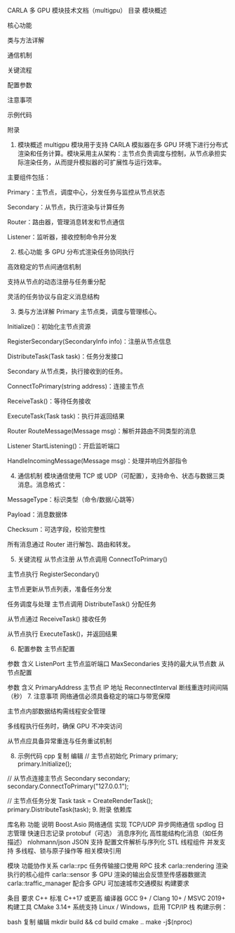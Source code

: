 CARLA 多 GPU 模块技术文档（multigpu）
目录
模块概述

核心功能

类与方法详解

通信机制

关键流程

配置参数

注意事项

示例代码

附录

1. 模块概述
multigpu 模块用于支持 CARLA 模拟器在多 GPU 环境下进行分布式渲染和任务计算。模块采用主从架构：主节点负责调度与控制，从节点承担实际渲染任务，从而提升模拟器的可扩展性与运行效率。

主要组件包括：

Primary：主节点，调度中心，分发任务与监控从节点状态

Secondary：从节点，执行渲染与计算任务

Router：路由器，管理消息转发和节点通信

Listener：监听器，接收控制命令并分发

2. 核心功能
多 GPU 分布式渲染任务协同执行

高效稳定的节点间通信机制

支持从节点的动态注册与任务重分配

灵活的任务协议与自定义消息结构

3. 类与方法详解
Primary
主节点类，调度与管理核心。

Initialize()：初始化主节点资源

RegisterSecondary(SecondaryInfo info)：注册从节点信息

DistributeTask(Task task)：任务分发接口

Secondary
从节点类，执行接收到的任务。

ConnectToPrimary(string address)：连接主节点

ReceiveTask()：等待任务接收

ExecuteTask(Task task)：执行并返回结果

Router
RouteMessage(Message msg)：解析并路由不同类型的消息

Listener
StartListening()：开启监听端口

HandleIncomingMessage(Message msg)：处理并响应外部指令

4. 通信机制
模块通信使用 TCP 或 UDP（可配置），支持命令、状态与数据三类消息。消息格式：

MessageType：标识类型（命令/数据/心跳等）

Payload：消息数据体

Checksum：可选字段，校验完整性

所有消息通过 Router 进行解包、路由和转发。

5. 关键流程
从节点注册
从节点调用 ConnectToPrimary()

主节点执行 RegisterSecondary()

主节点更新从节点列表，准备任务分发

任务调度与处理
主节点调用 DistributeTask() 分配任务

从节点通过 ReceiveTask() 接收任务

从节点执行 ExecuteTask()，并返回结果

6. 配置参数
主节点配置

参数	含义
ListenPort	主节点监听端口
MaxSecondaries	支持的最大从节点数
从节点配置

参数	含义
PrimaryAddress	主节点 IP 地址
ReconnectInterval	断线重连时间间隔（秒）
7. 注意事项
网络通信必须具备稳定的端口与带宽保障

主节点内部数据结构需线程安全管理

多线程执行任务时，确保 GPU 不冲突访问

从节点应具备异常重连与任务重试机制

8. 示例代码
cpp
复制
编辑
// 主节点初始化
Primary primary;
primary.Initialize();

// 从节点连接主节点
Secondary secondary;
secondary.ConnectToPrimary("127.0.0.1");

// 主节点任务分发
Task task = CreateRenderTask();
primary.DistributeTask(task);
9. 附录
依赖库

库名称	功能	说明
Boost.Asio	网络通信	实现 TCP/UDP 异步网络通信
spdlog	日志管理	快速日志记录
protobuf（可选）	消息序列化	高性能结构化消息（如任务描述）
nlohmann/json	JSON 支持	配置文件解析与序列化
STL 线程组件	并发支持	多线程、锁与原子操作等
相关模块引用

模块	功能协作关系
carla::rpc	任务传输接口使用 RPC 技术
carla::rendering	渲染执行的核心组件
carla::sensor	多 GPU 渲染的输出会反馈至传感器数据流
carla::traffic_manager	配合多 GPU 可加速城市交通模拟
构建要求

条目	要求
C++ 标准	C++17 或更高
编译器	GCC 9+ / Clang 10+ / MSVC 2019+
构建工具	CMake 3.14+
系统支持	Linux / Windows，启用 TCP/IP 栈
构建示例：

bash
复制
编辑
mkdir build && cd build
cmake ..
make -j$(nproc)
